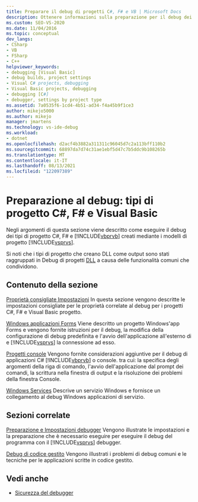```yaml
---
title: Preparare il debug di progetti C#, F# e VB | Microsoft Docs
description: Ottenere informazioni sulla preparazione per il debug dei tipi di progetto C#, F# e Visual Basic creati dai modelli Visual Studio progetto.
ms.custom: SEO-VS-2020
ms.date: 11/04/2016
ms.topic: conceptual
dev_langs:
- CSharp
- VB
- FSharp
- C++
helpviewer_keywords:
- debugging [Visual Basic]
- debug builds, project settings
- Visual C# projects, debugging
- Visual Basic projects, debugging
- debugging [C#]
- debugger, settings by project type
ms.assetid: 7a0535f6-1cd4-4b51-ad34-f4a45b9f1ce3
author: mikejo5000
ms.author: mikejo
manager: jmartens
ms.technology: vs-ide-debug
ms.workload:
- dotnet
ms.openlocfilehash: d2acf4b3882a311311c96045d7c2a113bff110b2
ms.sourcegitcommit: 68897da7d74c31ae1ebf5d47c7b5ddc9b108265b
ms.translationtype: MT
ms.contentlocale: it-IT
ms.lasthandoff: 08/13/2021
ms.locfileid: "122097389"
---
```

# <a name="debugging-preparation-c-f-and-visual-basic-project-types"></a>Preparazione al debug: tipi di progetto C#, F# e Visual Basic

Negli argomenti di questa sezione viene descritto come eseguire il debug dei tipi di progetto C#, F# e [!INCLUDE[vbprvb](../code-quality/includes/vbprvb_md.md)] creati mediante i modelli di progetto [!INCLUDE[vsprvs](../code-quality/includes/vsprvs_md.md)].

 Si noti che i tipi di progetto che creano DLL come output sono stati raggruppati in Debug di progetti [DLL](../debugger/debugging-dll-projects.md) a causa delle funzionalità comuni che condividono.

## <a name="in-this-section"></a>Contenuto della sezione

 [Proprietà consigliate Impostazioni](../debugger/managed-debugging-recommended-property-settings.md) In questa sezione vengono descritte le impostazioni consigliate per le proprietà correlate al debug per i progetti C#, F# e Visual Basic progetto.

 [Windows applicazioni Forms](../debugger/debugging-preparation-windows-forms-applications.md) Viene descritto un progetto Windows'app Forms e vengono fornite istruzioni per il debug, la modifica della configurazione di debug predefinita e l'avvio dell'applicazione all'esterno di e [!INCLUDE[vsprvs](../code-quality/includes/vsprvs_md.md)] la connessione ad esso.

 [Progetti console](../debugger/debugging-preparation-console-projects.md) Vengono fornite considerazioni aggiuntive per il debug di applicazioni C# [!INCLUDE[vbprvb](../code-quality/includes/vbprvb_md.md)] o console. tra cui: la specifica degli argomenti della riga di comando, l'avvio dell'applicazione dal prompt dei comandi, la scrittura nella finestra di output e la risoluzione dei problemi della finestra Console.

 [Windows Services](../debugger/debugging-preparation-windows-services.md) Descrive un servizio Windows e fornisce un collegamento al debug Windows applicazioni di servizio.

## <a name="related-sections"></a>Sezioni correlate

 [Preparazione e Impostazioni debugger](../debugger/debugger-settings-and-preparation.md) Vengono illustrate le impostazioni e la preparazione che è necessario eseguire per eseguire il debug del programma con il [!INCLUDE[vsprvs](../code-quality/includes/vsprvs_md.md)] debugger.

 [Debug di codice gestito](../debugger/debugging-managed-code.md) Vengono illustrati i problemi di debug comuni e le tecniche per le applicazioni scritte in codice gestito.

## <a name="see-also"></a>Vedi anche

- [Sicurezza del debugger](../debugger/debugger-security.md)